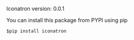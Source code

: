 Iconatron version: 0.0.1

You can install this package from PYPI using pip

    $pip install iconatron
    
